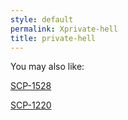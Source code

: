 ```yaml
---
style: default
permalink: Xprivate-hell
title: private-hell
---
```

You may also like:

[SCP-1528](http://scp-wiki.net/scp-1528)

[SCP-1220](http://scp-wiki.net/scp-1220)
